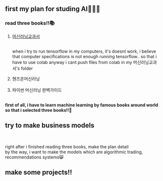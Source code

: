 ## first my plan for studing AI👨🏻‍💻

### read three books!!📚
<ol>
  <li><a href="https://github.com/jongheonleee/Artificial_Intelligence/tree/master/%EB%A8%B8%EC%8B%A0%EB%9F%AC%EB%8B%9D%EA%B5%90%EA%B3%BC%EC%84%9C">머신러닝교과서</a></li><br>
  <p>when i try to run tensorflow in my computers, it's doesnt work, i believe that 
computer specifications is not enough running tensorflow.. so that i have to use colab
anyway i cant push files from colab in my 머신러닝교과서's folder </P>
  
  <li>헨즈온머신러닝</li><br>
  <li>파이썬 머신러닝 완벽가이드</li><br>
</ol>

<p>
<b>first of all, i have to learn machine learning by famous books around world so that i selected three books!!📖</b>
</p>


## try to make business models
<br>

right after i finished reading three books, make the plan detail<br>
by the way, i want to make the models which are algorithmic trading, recommendations systems😸

## make some projects!!

